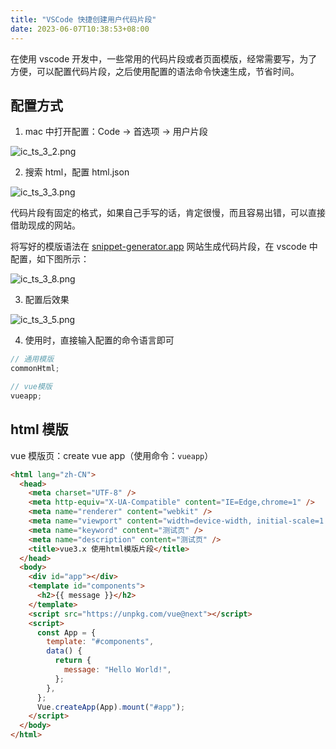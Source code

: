 ```yaml
---
title: "VSCode 快捷创建用户代码片段"
date: 2023-06-07T10:38:53+08:00
---
```


在使用 vscode 开发中，一些常用的代码片段或者页面模版，经常需要写，为了方便，可以配置代码片段，之后使用配置的语法命令快速生成，节省时间。

## 配置方式

1.  mac 中打开配置：Code -> 首选项 -> 用户片段

![ic_ts_3_2.png](https://p6-juejin.byteimg.com/tos-cn-i-k3u1fbpfcp/976c1eccc3d84b148d2e3209dfac71f8~tplv-k3u1fbpfcp-zoom-in-crop-mark:1512:0:0:0.awebp?)

2.  搜索 html，配置 html.json

![ic_ts_3_3.png](https://p9-juejin.byteimg.com/tos-cn-i-k3u1fbpfcp/273d9d6d3ff347daa651088fc0fedbab~tplv-k3u1fbpfcp-zoom-in-crop-mark:1512:0:0:0.awebp?)

代码片段有固定的格式，如果自己手写的话，肯定很慢，而且容易出错，可以直接借助现成的网站。

将写好的模版语法在 [snippet-generator.app](https://snippet-generator.app/) 网站生成代码片段，在 vscode 中配置，如下图所示：

![ic_ts_3_8.png](https://p3-juejin.byteimg.com/tos-cn-i-k3u1fbpfcp/cca283d8a55548afb30174d978a82eea~tplv-k3u1fbpfcp-zoom-in-crop-mark:1512:0:0:0.awebp?)

3.  配置后效果

![ic_ts_3_5.png](https://p9-juejin.byteimg.com/tos-cn-i-k3u1fbpfcp/f92c5ea119984e60b0124e9a4252749b~tplv-k3u1fbpfcp-zoom-in-crop-mark:1512:0:0:0.awebp?)

4.  使用时，直接输入配置的命令语言即可

```js
// 通用模版
commonHtml;

// vue模版
vueapp;
```

## html 模版

vue 模版页：create vue app（使用命令：`vueapp`）

```html
<html lang="zh-CN">
  <head>
    <meta charset="UTF-8" />
    <meta http-equiv="X-UA-Compatible" content="IE=Edge,chrome=1" />
    <meta name="renderer" content="webkit" />
    <meta name="viewport" content="width=device-width, initial-scale=1.0" />
    <meta name="keyword" content="测试页" />
    <meta name="description" content="测试页" />
    <title>vue3.x 使用html模版片段</title>
  </head>
  <body>
    <div id="app"></div>
    <template id="components">
      <h2>{{ message }}</h2>
    </template>
    <script src="https://unpkg.com/vue@next"></script>
    <script>
      const App = {
        template: "#components",
        data() {
          return {
            message: "Hello World!",
          };
        },
      };
      Vue.createApp(App).mount("#app");
    </script>
  </body>
</html>
```
